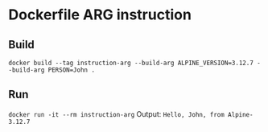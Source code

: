 # Dockerfile ARG instruction

## Build
`docker build --tag instruction-arg --build-arg ALPINE_VERSION=3.12.7 --build-arg PERSON=John .`

## Run
`docker run -it --rm instruction-arg`
Output:
`Hello, John, from Alpine-3.12.7`
